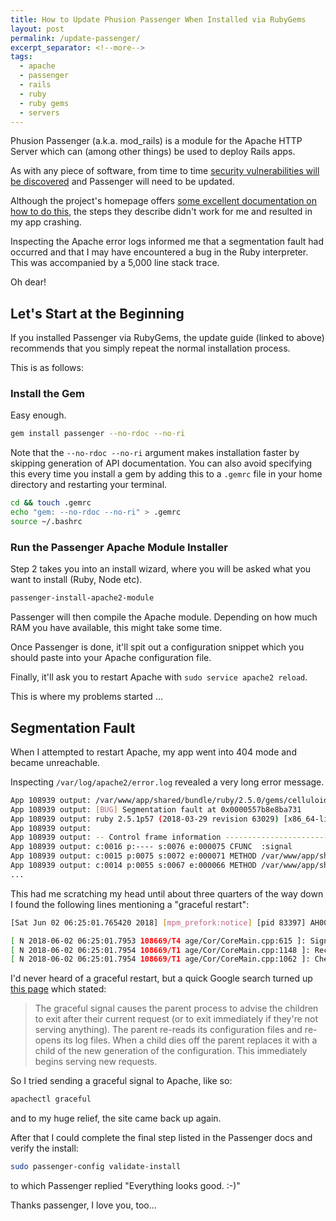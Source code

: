 ```yaml
---
title: How to Update Phusion Passenger When Installed via RubyGems
layout: post
permalink: /update-passenger/
excerpt_separator: <!--more-->
tags:
  - apache
  - passenger
  - rails
  - ruby
  - ruby gems
  - servers
---
```


Phusion Passenger (a.k.a. mod_rails) is a module for the Apache HTTP Server which can (among other things) be used to deploy Rails apps.

As with any piece of software, from time to time [security vulnerabilities will be discovered](https://blog.phusion.nl/tag/security%20advisory/) and Passenger will need to be updated.

Although the project's homepage offers [some excellent documentation on how to do this](https://www.phusionpassenger.com/library/install/apache/upgrade/), the steps they describe didn't work for me and resulted in my app crashing.

Inspecting the Apache error logs informed me that a segmentation fault had occurred and that I may have encountered a bug in the Ruby interpreter. This was accompanied by a 5,000 line stack trace.

Oh dear!

<!--more-->

## Let's Start at the Beginning

If you installed Passenger via RubyGems, the update guide (linked to above) recommends that you simply repeat the normal installation process.

This is as follows:

### Install the Gem

Easy enough.

```sh
gem install passenger --no-rdoc --no-ri
```

Note that the `--no-rdoc --no-ri` argument makes installation faster by skipping generation of API documentation. You can also avoid specifying this every time you install a gem by adding this to a `.gemrc` file in your home directory and restarting your terminal.

```sh
cd && touch .gemrc
echo "gem: --no-rdoc --no-ri" > .gemrc
source ~/.bashrc
```

### Run the Passenger Apache Module Installer

Step 2 takes you into an install wizard, where you will be asked what you want to install (Ruby, Node etc).

```sh
passenger-install-apache2-module
```

Passenger will then compile the Apache module. Depending on how much RAM you have available, this might take some time.

Once Passenger is done, it'll spit out a configuration snippet which you should paste into your Apache configuration file.

Finally, it'll ask you to restart Apache with `sudo service apache2 reload`.

This is where my problems started ...

## Segmentation Fault

When I attempted to restart Apache, my app went into 404 mode and became unreachable.

Inspecting `/var/log/apache2/error.log` revealed a very long error message.

```sh
App 108939 output: /var/www/app/shared/bundle/ruby/2.5.0/gems/celluloid-0.17.3/lib/celluloid/mailbox.rb:41:
App 108939 output: [BUG] Segmentation fault at 0x0000557b8e8ba731
App 108939 output: ruby 2.5.1p57 (2018-03-29 revision 63029) [x86_64-linux]
App 108939 output:
App 108939 output: -- Control frame information -----------------------------------------------
App 108939 output: c:0016 p:---- s:0076 e:000075 CFUNC  :signal
App 108939 output: c:0015 p:0075 s:0072 e:000071 METHOD /var/www/app/shared/bundle/ruby/2.5.0/gems/celluloid-0.17.3/lib/celluloid/mailbox.rb:41
App 108939 output: c:0014 p:0055 s:0067 e:000066 METHOD /var/www/app/shared/bundle/ruby/2.5.0/gems/celluloid-0.17.3/lib/celluloid/proxy/actor.rb:35
...
```

This had me scratching my head until about three quarters of the way down I found the following lines mentioning a "graceful restart":

```bash
[Sat Jun 02 06:25:01.765420 2018] [mpm_prefork:notice] [pid 83397] AH00171: Graceful restart requested, doing restart

[ N 2018-06-02 06:25:01.7953 108669/T4 age/Cor/CoreMain.cpp:615 ]: Signal received. Gracefully shutting down... (send signal 2 more time(s) to force shutdown)
[ N 2018-06-02 06:25:01.7954 108669/T1 age/Cor/CoreMain.cpp:1148 ]: Received command to shutdown gracefully. Waiting until all clients have disconnected...
[ N 2018-06-02 06:25:01.7954 108669/T1 age/Cor/CoreMain.cpp:1062 ]: Checking whether to disconnect long-running connections for process 127768, application /var/www/app/current (production)
```

I'd never heard of a graceful restart, but a quick Google search turned up [this page](https://benohead.com/apache2-graceful-restart-seg-fault-or-similar-nasty-error-detected-in-the-parent-process/) which stated:

> The graceful signal causes the parent process to advise the children to exit after their current request (or to exit immediately if they're not serving anything). The parent re-reads its configuration files and re-opens its log files. When a child dies off the parent replaces it with a child of the new generation of the configuration. This immediately begins serving new requests.

So I tried sending a graceful signal to Apache, like so:

```sh
apachectl graceful
```

and to my huge relief, the site came back up again.

After that I could complete the final step listed in the Passenger docs and verify the install:

```sh
sudo passenger-config validate-install
```

to which Passenger replied "Everything looks good. :-)"

Thanks passenger, I love you, too...
